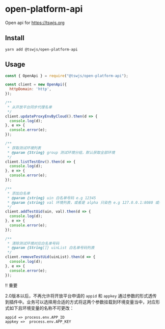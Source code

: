 # open-platform-api
Open api for https://tswjs.org

## Install

`yarn add @tswjs/open-platform-api`

## Usage

```javascript
const { OpenApi } = require("@tswjs/open-platform-api");

const client = new OpenApi({
  httpDomain: 'http',
});

/**
 * 从开放平台同步代理名单
 */
client.updateProxyEnvByCloud().then(d => {
  console.log(d);
}, e => {
  console.error(e);
});

/**
 * 获取测试环境列表
 * @param {String} group 测试环境分组，默认获取全部环境
 */
client.listTestEnv().then(d => {
  console.log(d);
}, e => {
  console.error(e);
});

/**
 * 添加白名单
 * @param {string} uin 白名单号码 e.g 12345
 * @param {string} val 环境列表，或者是 alpha 只染色 e.g 127.0.0.1:8080 或者 alpha
 */
client.addTestUid(uin, val).then(d => {
  console.log(d);
}, e => {
  console.error(e);
});

/**
 * 清除测试环境对应白名单号码
 * @param {String[]} uinList 白名单号码列表
 */
client.removeTestUid(uinList).then(d => {
  console.log(d);
}, e => {
  console.error(e);
});
```

‼️ 重要

2.0版本以后，不再允许将开放平台申请的 `appid` 和 `appkey` 通过参数的形式透传到插件中。业务可以选择用合适的方式将这两个参数挂载到环境变量当中，对应形式如下且环境变量的名称不可更改：

```
appid => process.env.APP_ID
appkey =>  process.env.APP_KEY
```
